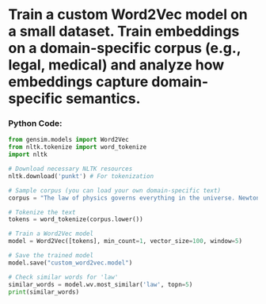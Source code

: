 # Train a custom Word2Vec model on a small dataset. Train embeddings on a domain-specific corpus (e.g., legal, medical) and analyze how embeddings capture domain-specific semantics.

### Python Code:

```python
from gensim.models import Word2Vec
from nltk.tokenize import word_tokenize
import nltk

# Download necessary NLTK resources
nltk.download('punkt') # For tokenization

# Sample corpus (you can load your own domain-specific text)
corpus = "The law of physics governs everything in the universe. Newton's laws are fundamental."

# Tokenize the text
tokens = word_tokenize(corpus.lower())

# Train a Word2Vec model
model = Word2Vec([tokens], min_count=1, vector_size=100, window=5)

# Save the trained model
model.save("custom_word2vec.model")

# Check similar words for 'law'
similar_words = model.wv.most_similar('law', topn=5)
print(similar_words)

```